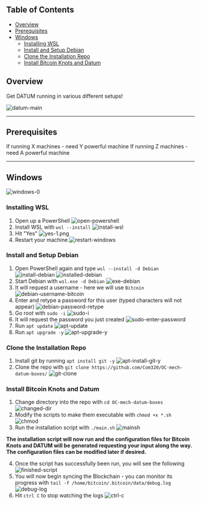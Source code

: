 
## Table of Contents

- [Overview](#overview)
- [Prerequisites](#prerequisites)
- [Windows](#windows)
  - [Installing WSL](#installing-WSL)
  - [Install and Setup Debian](#install-and-setup-debian)
  - [Clone the Installation Repo](#clone-the-installation-repo)
  - [Install Bitcoin Knots and Datum](#install-bitcoin-knots-and-datum)

## Overview

Get DATUM running in various different setups!

![datum-main](/images/datum-main.png)

---

## Prerequisites

If running X machines - need Y powerful machine
If running Z machines - need A powerful machine

---

## Windows

![windows-0](/images/windows-0.png)

### Installing WSL

1. Open up a PowerShell ![open-powershell](/images/open-powershell.png)
2. Install WSL with `wsl --install` ![install-wsl](/images/install-wsl.png)
3. Hit "Yes" ![yes-1.png](/images/yes-1.png)
4. Restart your machine ![restart-windows](/images/restart-windows.png)

### Install and Setup Debian

1. Open PowerShell again and type `wsl --install -d Debian` ![install-debian](/images/install-debian.png) ![installed-debian](/images/installed-debian.png)
2. Start Debian with `wsl.exe -d Debian` ![exe-debian](/images/exe-debian.png) 
3. It will request a username - here we will use `Bitcoin` ![debian-username-bitcoin](/images/debian-username-bitcoin.png)
4. Enter and retype a password for this user (typed characters will not appear) ![debian-password-retype](/images/debian-password-retype.png)
5. Go root with `sudo -i` ![sudo-i](/images/sudo-i.png)
6. It will request the password you just created ![sudo-enter-password](/images/sudo-enter-password.png)
7. Run `apt update` ![apt-update](/images/apt-update.png)
8. Run `apt upgrade -y` ![apt-upgrade-y](/images/apt-upgrade-y.png)


### Clone the Installation Repo

1. Install git by running `apt install git -y` ![apt-install-git-y](/images/apt-install-git-y.png)
2. Clone the repo with `git clone https://github.com/Com320/OC-mech-datum-boxes/` ![git-clone](/images/git-clone.png)


### Install Bitcoin Knots and Datum

1. Change directory into the repo with `cd OC-mech-datum-boxes` ![changed-dir](/images/changed-dir.png)
2. Modify the scripts to make them executable with `chmod +x *.sh` ![chmod](/images/chmod.png)
3. Run the installation script with `./main.sh` ![mainsh](/images/mainsh.png)

**The installation script will now run and the configuration files for Bitcoin Knots and DATUM will be generated requesting your input along the way. The configuration files can be modified later if desired.**

4. Once the script has successfully been run, you will see the following ![finished-script](/images/finished-script.png)
5. You will now begin syncing the Blockchain - you can monitor its progress with `tail -f /home/bitcoin/.bitcoin/data/debug.log` ![debug-log](/images/debug-log.png)
6. Hit `ctrl C` to stop watching the logs ![ctrl-c](/images/ctrl-c.png) 
